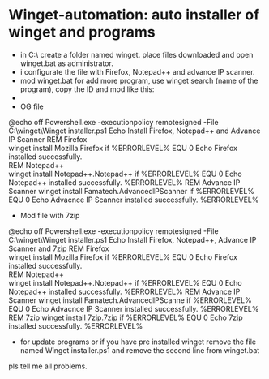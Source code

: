 # Winget-automation: auto installer of winget and programs


- in C:\ create a folder named winget.
place files downloaded and open winget.bat as administrator.
- i configurate the file with Firefox, Notepad++ and advance IP scanner.
- mod winget.bat for add more program, use winget search (name of the program), copy the ID and mod like this:
-
- OG file

@echo off
Powershell.exe -executionpolicy remotesigned -File  C:\winget\Winget installer.ps1
Echo Install Firefox, Notepad++ and Advance IP Scanner
REM Firefox  
winget install Mozilla.Firefox
if %ERRORLEVEL% EQU 0 Echo Firefox installed successfully.  
REM Notepad++  
winget install Notepad++.Notepad++
if %ERRORLEVEL% EQU 0 Echo Notepad++ installed successfully.   %ERRORLEVEL%
REM Advance IP Scanner
winget install Famatech.AdvancedIPScanner
if %ERRORLEVEL% EQU 0 Echo Advacnce IP Scanner installed successfully.   %ERRORLEVEL%

- Mod file with 7zip

@echo off
Powershell.exe -executionpolicy remotesigned -File  C:\winget\Winget installer.ps1
Echo Install Firefox, Notepad++, Advance IP Scanner and 7zip
REM Firefox  
winget install Mozilla.Firefox
if %ERRORLEVEL% EQU 0 Echo Firefox installed successfully.  
REM Notepad++  
winget install Notepad++.Notepad++
if %ERRORLEVEL% EQU 0 Echo Notepad++ installed successfully.   %ERRORLEVEL%
REM Advance IP Scanner
winget install Famatech.AdvancedIPScanne
if %ERRORLEVEL% EQU 0 Echo Advacnce IP Scanner installed successfully.   %ERRORLEVEL%
REM 7zip
winget install 7zip.7zip
if %ERRORLEVEL% EQU 0 Echo 7zip installed successfully.   %ERRORLEVEL%

- for update programs or if you have pre installed winget
remove the file named Winget installer.ps1
and remove the second line from winget.bat

pls tell me all problems.

